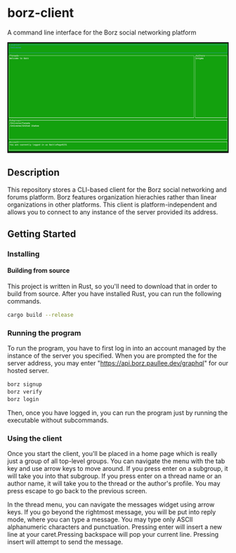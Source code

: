 # borz-client
A command line interface for the Borz social networking platform

![Screenshot](assets/Capture.PNG)

## Description
This repository stores a CLI-based client for the Borz social networking and forums platform. Borz features organization hierachies rather than linear organizations in other platforms. This client is platform-independent and allows you to connect to any instance of the server provided its address. 

## Getting Started

### Installing

#### Building from source
This project is written in Rust, so you'll need to download that in order to build from source. After you have installed Rust, you can run the following commands.

```sh
cargo build --release
```

### Running the program
To run the program, you have to first log in into an account managed by the instance of the server you specified. When you are prompted the for the server address, you may enter "https://api.borz.paullee.dev/graphql" for our hosted server.

```sh
borz signup
borz verify
borz login
```

Then, once you have logged in, you can run the program just by running the executable without subcommands.

### Using the client
Once you start the client, you'll be placed in a home page which is really just a group of all top-level groups. You can navigate the menu with the tab key and use arrow keys to move around. If you press enter on a subgroup, it will take you into that subgroup. If you press enter on a thread name or an author name, it will take you to the thread or the author's profile. You may press escape to go back to the previous screen.

In the thread menu, you can navigate the messages widget using arrow keys. If you go beyond the rightmost message, you will be put into reply mode, where you can type a message. You may type only ASCII alphanumeric characters and punctuation. Pressing enter will insert a new line at your caret.Pressing backspace will pop your current line. Pressing insert will attempt to send the message.
